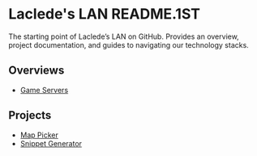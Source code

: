 # Laclede's LAN README.1ST
The starting point of Laclede’s LAN on GitHub. Provides an overview, project documentation, and guides to navigating our technology stacks.

## Overviews
* [Game Servers](./GameServers/)

## Projects
* [Map Picker](https://github.com/LacledesLAN/map_picker)
* [Snippet Generator](https://github.com/LacledesLAN/Snippet-Generator)